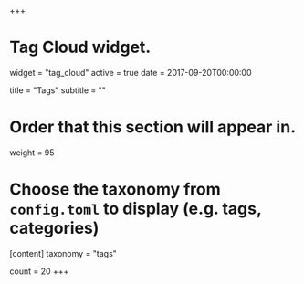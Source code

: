 +++
# Tag Cloud widget.
widget = "tag_cloud"
active = true
date = 2017-09-20T00:00:00

title = "Tags"
subtitle = ""

# Order that this section will appear in.
weight = 95

# Choose the taxonomy from `config.toml` to display (e.g. tags, categories)

[content]
taxonomy = "tags"

count = 20
+++

